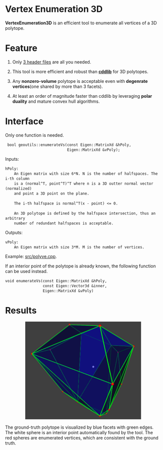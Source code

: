 # Vertex Enumeration 3D
__VertexEnumeration3D__ is an efficient tool to enumerate all vertices of a 3D polytope.

# Feature

1. Only [3 header files](https://github.com/ZJU-FAST-Lab/VertexEnumeration3D/tree/master/include/geoutils) are all you needed.

2. This tool is more efficient and robust than [__cddlib__](https://github.com/cddlib/cddlib) for 3D polytopes.

3. Any __nonzero-volume__ polytope is acceptable even with __degenrate vertices__(one shared by more than 3 facets).

4. At least an order of magnitude faster than cddlib by leveraging __polar duality__ and mature convex hull algorithms.

# Interface

Only one function is needed.

     bool geoutils::enumerateVs(const Eigen::MatrixXd &hPoly, 
                                Eigen::MatrixXd &vPoly);

Inputs:

    hPoly: 
        An Eigen matrix with size 6*N. N is the number of halfspaces. The i-th column 
        is a (normal^T, point^T)^T where n is a 3D outter normal vector (normalized) 
        and point a 3D point on the plane.

        The i-th halfspace is normal^T(x - point) <= 0.

        An 3D polytope is defined by the halfspace intersection, thus an arbitrary 
        number of redundant halfspaces is acceptable.

Outputs:

    vPoly:
        An Eigen matrix with size 3*M. M is the number of vertices.

Example: [src/polyve.cpp](https://github.com/ZJU-FAST-Lab/VertexEnumeration3D/blob/master/src/polyve.cpp).

If an interior point of the polytope is already known, the following function can be used instead.

    void enumerateVs(const Eigen::MatrixXd &hPoly, 
                     const Eigen::Vector3d &inner, 
                     Eigen::MatrixXd &vPoly)

# Results
<p align="center">
  <img src="config/ResultantPolytope.png" width = "375" height = "315"/>
</p>
The ground-truth polytope is visualized by blue facets with green edges. The white sphere is an interior point automatically found by the tool. The red spheres are enumerated vertices, which are consistent with the ground truth.
